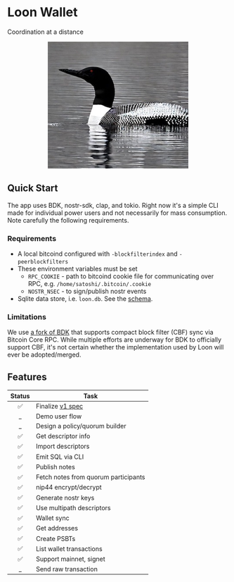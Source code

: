 # Loon Wallet
Coordination at a distance

<div align="center">
    <img src="./doc/logo.jpg?raw=true">
    <!-- <img src="./doc/logo.jpg" width="220" /> -->
</div>


## Quick Start
The app uses BDK, nostr-sdk, clap, and tokio. Right now it's a simple CLI made for individual power users and not necessarily for mass consumption. Note carefully the following requirements.

### Requirements
- A local bitcoind configured with `-blockfilterindex` and `-peerblockfilters`
- These environment variables must be set
    - `RPC_COOKIE` - path to bitcoind cookie file for communicating over RPC, e.g. `/home/satoshi/.bitcoin/.cookie`
    - `NOSTR_NSEC` - to sign/publish nostr events
- Sqlite data store, i.e. `loon.db`. See the [schema](./schema.sql).

### Limitations
We use [a fork of BDK](https://github.com/ValuedMammal/bdk/tree/feat/bitcoind-rpc-filter) that supports compact block filter (CBF) sync via Bitcoin Core RPC. While multiple efforts are underway for BDK to officially support CBF, it's not certain whether the implementation used by Loon will ever be adopted/merged.

## Features
|Status|Task|
|:----:|--------|
|✅ | Finalize [v1 spec](./doc/specification.md) |
|_ | Demo user flow |
|_ | Design a policy/quorum builder |
|✅ | Get descriptor info |
|✅ | Import descriptors |
|✅ | Emit SQL via CLI |
|✅ | Publish notes |
|✅ | Fetch notes from quorum participants |
|✅ | nip44 encrypt/decrypt |
|✅ | Generate nostr keys |
|✅ | Use multipath descriptors |
|✅ | Wallet sync |
|✅ | Get addresses |
|✅ | Create PSBTs |
|✅ | List wallet transactions |
|✅ | Support mainnet, signet |
|_ | Send raw transaction |

